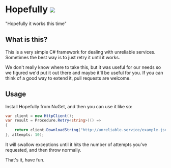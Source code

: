 # Hopefully ![](https://api.travis-ci.org/Aspenware/Hopefully.svg)

"Hopefully it works this time"

## What is this?

This is a very simple C# framework for dealing with unreliable services.
Sometimes the best way is to just retry it until it works.

We don't really know where to take this, but it was useful for our needs so we
figured we'd put it out there and maybe it'll be useful for you. If you can
think of a good way to extend it, pull requests are welcome.

## Usage

Install Hopefully from NuGet, and then you can use it like so:

```csharp
var client = new HttpClient();
var result = Procedure.Retry<string>(() =>
{
    return client.DownloadString("http://unreliable.service/example.json");
}, attempts: 10);
```

It will swallow exceptions until it hits the number of attempts you've requested,
and then throw normally.

That's it, have fun.
